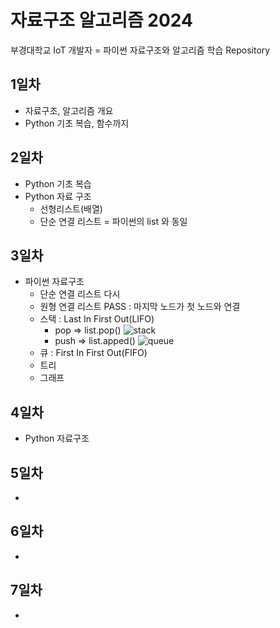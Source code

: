 # 자료구조 알고리즘 2024
부경대학교 IoT 개발자 = 파이썬 자료구조와 알고리즘 학습 Repository

## 1일차
- 자료구조, 알고리즘 개요
- Python 기초 복습, 함수까지

## 2일차
- Python 기초 복습
- Python 자료 구조
    - 선형리스트(배열)
    - 단순 연결 리스트 = 파이썬의 list 와 동일

## 3일차
-  파이썬 자료구조
    - 단순 연결 리스트 다시
    - 원형 연결 리스트 PASS : 마지막 노드가 첫 노드와 연결
    - 스택 : Last In First Out(LIFO)
        - pop => list.pop()
        ![stack](https://cs.lmu.edu/~ray/images/stack.gif)
        - push => list.apped()
        ![queue](https://upload.wikimedia.org/wikipedia/commons/6/6d/QUEUE.png)
    - 큐 : First In First Out(FIFO)
    - 트리
    - 그래프

## 4일차
-  Python 자료구조 

## 5일차
- 

## 6일차
- 

## 7일차
- 